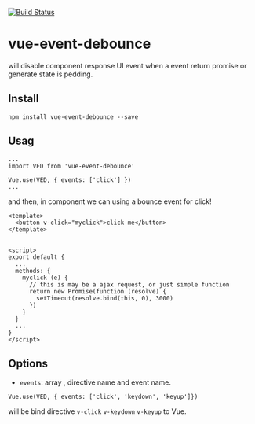 [![Build Status](https://travis-ci.org/Qquanwei/vue-event-debounce.svg?branch=master)](https://travis-ci.org/Qquanwei/vue-event-debounce)


# vue-event-debounce

will disable component response UI event when a event return promise or generate state is pedding.

## Install

`npm install vue-event-debounce --save`

## Usag

```
...
import VED from 'vue-event-debounce'

Vue.use(VED, { events: ['click'] })
...
```

and then, in component we can using a bounce event for click!

```
<template>
  <button v-click="myclick">click me</button>
</template>


<script>
export default {
  ...
  methods: {
    myclick (e) {
      // this is may be a ajax request, or just simple function
      return new Promise(function (resolve) {
        setTimeout(resolve.bind(this, 0), 3000)
      })
    }
  }
  ...
}
</script>
```


## Options

* `events`: array , directive name and event name.

`Vue.use(VED, { events: ['click', 'keydown', 'keyup']})`

will be bind directive `v-click` `v-keydown` `v-keyup` to Vue.
